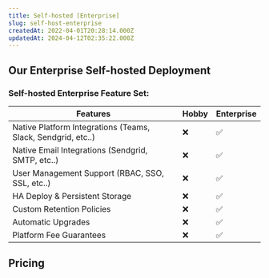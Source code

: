 ```yaml
---
title: Self-hosted [Enterprise]
slug: self-host-enterprise
createdAt: 2022-04-01T20:28:14.000Z
updatedAt: 2024-04-12T02:35:22.000Z
---
```


## Our Enterprise Self-hosted Deployment

<EnterpriseSelfHostCalendlyComponent prefix="Interested in deploying Highlight to your own VPC at a larger scale than the hobby deployment? Please contact us via"/>

### Self-hosted Enterprise Feature Set:

| Features                                                     | Hobby | Enterprise |
| ------------------------------------------------------------ | ----- | ---------- |
| Native Platform Integrations (Teams, Slack, Sendgrid, etc..) | ❌    | ✅         |
| Native Email Integrations (Sendgrid, SMTP, etc..)            | ❌    | ✅         |
| User Management Support (RBAC, SSO, SSL, etc..)              | ❌    | ✅         |
| HA Deploy & Persistent Storage                               | ❌    | ✅         |
| Custom Retention Policies                                    | ❌    | ✅         |
| Automatic Upgrades                                           | ❌    | ✅         |
| Platform Fee Guarantees                                      | ❌    | ✅         |

## Pricing

<EnterpriseSelfHostCalendlyComponent prefix="Pricing for our self-hosted enterprise deployment starts at $3k / month. Contact us via " />
